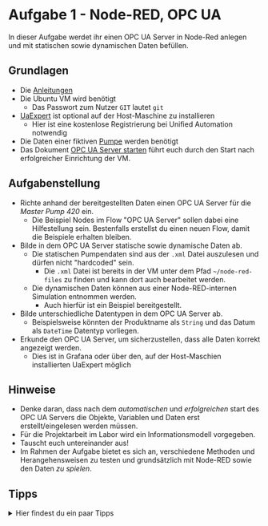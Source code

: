 # Aufgabe 1 - Node-RED, OPC UA
In dieser Aufgabe werdet ihr einen OPC UA Server in Node-Red anlegen und mit statischen sowie dynamischen Daten befüllen.

## Grundlagen
* Die [Anleitungen](../Anleitungen)
* Die Ubuntu VM wird benötigt
  * Das Passwort zum Nutzer `GIT` lautet `git`
* [UaExpert](https://www.unified-automation.com/de/produkte/entwicklerwerkzeuge/uaexpert.html) ist optional auf der Host-Maschine zu installieren
  * Hier ist eine kostenlose Registrierung bei Unified Automation notwendig
* Die Daten einer fiktiven [Pumpe](../Dateien/Pumpendaten) werden benötigt
* Das Dokument [OPC UA Server starten](../Aufgaben/OPCUAServer.md") führt euch durch den Start nach erfolgreicher Einrichtung der VM.
  
## Aufgabenstellung
* Richte anhand der bereitgestellten Daten einen OPC UA Server für die *Master Pump 420* ein.
  * Die Beispiel Nodes im Flow "OPC UA Server" sollen dabei eine Hilfestellung sein. Bestenfalls erstellst du einen neuen Flow, damit die Beispiele erhalten bleiben.
* Bilde in dem OPC UA Server statische sowie dynamische Daten ab.
  * Die statischen Pumpendaten sind aus der `.xml` Datei auszulesen und dürfen nicht "hardcoded" sein.
    * Die `.xml` Datei ist bereits in der VM unter dem Pfad `~/node-red-files` zu finden und kann dort auch bearbeitet werden.
  * Die dynamischen Daten können aus einer Node-RED-internen Simulation entnommen werden.
    * Auch hierfür ist ein Beispiel bereitgestellt.
* Bilde unterschiedliche Datentypen in dem OPC UA Server ab.
  * Beispielsweise könnten der Produktname als `String` und das Datum als `DateTime` Datentyp vorliegen.
* Erkunde den OPC UA Server, um sicherzustellen, dass alle Daten korrekt angezeigt werden.
  * Dies ist in Grafana oder über den, auf der Host-Maschien installierten UaExpert möglich

## Hinweise
* Denke daran, dass nach dem *automatischen* und *erfolgreichen* start des OPC UA Servers die Objekte, Variablen und Daten erst erstellt/eingelesen werden müssen.
* Für die Projektarbeit im Labor wird ein Informationsmodell vorgegeben.
* Tauscht euch untereinander aus!
* Im Rahmen der Aufgabe bietet es sich an, verschiedene Methoden und Herangehensweisen zu testen und grundsätzlich mit Node-RED sowie den Daten *zu spielen*.

## Tipps
<details>
  <summary>Hier findest du ein paar Tipps</summary>
  <ul>
   <li>Die IP-Adresse der VM kann über den Terminal mit dem Kommando `ifconfig` ermittelt werden.</li>
   <li>Die `.xml` Datei kann direkt in der VM im Text-Editor bearbeitet werden.</li>
   <li>Die Simulation darf beliebig erweitert oder ersetzt werden.</li>
  </ul>
</details>
